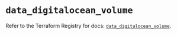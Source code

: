 # `data_digitalocean_volume`

Refer to the Terraform Registry for docs: [`data_digitalocean_volume`](https://registry.terraform.io/providers/digitalocean/digitalocean/2.48.1/docs/data-sources/volume).
